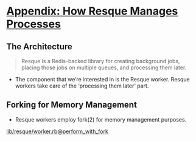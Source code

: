 # [Appendix: How Resque Manages Processes](https://workingwithruby.com/wwup/resque/)

## The Architecture

> Resque is a Redis-backed library for creating background jobs, placing those jobs on multiple queues, and processing them later.

+ The component that we’re interested in is the Resque worker. Resque workers take care of the ‘processing them later’ part.

## Forking for Memory Management

+ Resque workers employ fork(2) for memory management purposes.

[lib/resque/worker.rb@perform_with_fork](https://github.com/resque/resque/blob/9e5324c65f6bd123819e63f2c365492f7516fd46/lib/resque/worker.rb#L907)


